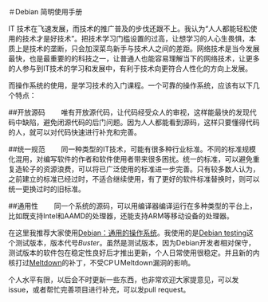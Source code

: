 ＃Debian 简明使用手册

IT 技术在飞速发展，而技术的推广普及的步伐还跟不上。我认为“人人都能轻松使用的技术才是好技术”。把技术学习门槛设置的过高，让想学习的人心生畏惧，本质上是技术的垄断，只会加深菜鸟新手与技术人之间的差距。网络技术是当今发展最快，也是最重要的的科技之一，让普通人也能容易理解当下的网络技术，让更多的人参与到IT技术的学习和发展中，有利于技术向更符合人性化的方向上发展。

而操作系统的使用，是学习技术的入门课程。一个可靠的操作系统，应该有以下几个特点：

##开放源码
　　唯有开放源代码，让代码经受众人的审视，这样能最快的发现代码中缺陷，避免闭源代码的后门问题。因为人人都能看到源码，这样只要懂得代码的人，就可以对代码快速进行补充和完善。
  
##统一规范
　　同一种类型的IT技术，可能有很多种行业标准。不同的标准规模化混用，对编写软件的作者和软件使用者带来很多困扰。统一的标准，可以避免重复造轮子的资源浪费，可以将已广泛使用的标准进一步完善。只有较多数人认为，之前建立的标准已经过时，不适合继续使用，有了更好的软件标准替换时，则可以统一更换过时的旧标准。

##通用性
　　同一个系统的源码，可以用编译器编译运行在多种类型的平台上，比如既支持Intel和AAMD的处理器，还能支持ARM等移动设备的处理器。

在这里我推荐大家使用[Debian：通用的操作系统](https://www.debian.org/)。我使用的是[Debian testing](https://www.debian.org/releases/testing/)这个测试版本，版本代号*Buster*。虽然是测试版本，因为Debian开发者相对保守，测试版本的软件包在稳定性良好后才推出更新，个人日常使用很稳定。并且新的内核打过[Meltdown](https://meltdownattack.com/)的补丁，不受CPＵMeltdown漏洞的影响。

个人水平有限，以后会不时更新一些东西，也非常欢迎大家提意见，可以发issue，或者帮忙完善项目进行补充，可以发pull request。
